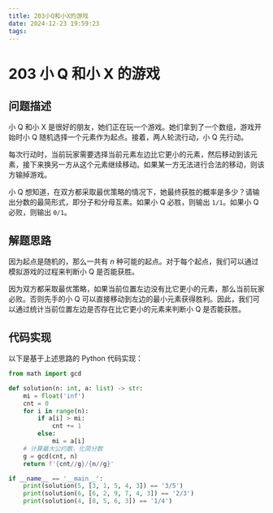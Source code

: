```yaml
---
title: 203小Q和小X的游戏
date: 2024-12-23 19:59:23
tags:
---
```


# 203 小 Q 和小 X 的游戏

## 问题描述

小 Q 和小 X 是很好的朋友，她们正在玩一个游戏。她们拿到了一个数组，游戏开始时小 Q 随机选择一个元素作为起点。接着，两人轮流行动，小 Q 先行动。

每次行动时，当前玩家需要选择当前元素左边比它更小的元素，然后移动到该元素，接下来换另一方从这个元素继续移动。如果某一方无法进行合法的移动，则该方输掉游戏。

小 Q 想知道，在双方都采取最优策略的情况下，她最终获胜的概率是多少？请输出分数的最简形式，即分子和分母互素。如果小 Q 必胜，则输出 `1/1`。如果小 Q 必败，则输出 `0/1`。

## 解题思路

因为起点是随机的，那么一共有 $n$ 种可能的起点。对于每个起点，我们可以通过模拟游戏的过程来判断小 Q 是否能获胜。

因为双方都采取最优策略，如果当前位置左边没有比它更小的元素，那么当前玩家必败。否则先手的小 Q 可以直接移动到左边的最小元素获得胜利。因此，我们可以通过统计当前位置左边是否存在比它更小的元素来判断小 Q 是否能获胜。

## 代码实现

以下是基于上述思路的 Python 代码实现：

```python
from math import gcd

def solution(n: int, a: list) -> str:
    mi = float('inf')
    cnt = 0
    for i in range(n):
        if a[i] > mi:
            cnt += 1
        else:
            mi = a[i]
    # 计算最大公约数，化简分数
    g = gcd(cnt, n)
    return f'{cnt//g}/{n//g}'

if __name__ == '__main__':
    print(solution(5, [3, 1, 5, 4, 3]) == '3/5')
    print(solution(6, [6, 2, 9, 7, 4, 3]) == '2/3')
    print(solution(4, [8, 5, 6, 3]) == '1/4')
```
